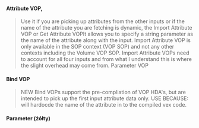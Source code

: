 #### Attribute VOP, 
>Use it if you are picking up attributes from the other inputs or  if the name of the attribute you are fetching is dynamic, the Import Attribute VOP or Get Attribute VOPIt allows you to specify a string parameter as the name of the attribute along with the input.
Import Attribute VOP is only available in the SOP context (VOP SOP) and not any other contexts including the Volume VOP SOP.
Import Attribute VOPs need to account for all four inputs and from what I understand this is where the slight overhead may come from.
Parameter VOP 
 
####  Bind VOP
>NEW Bind VOPs support the pre-compliation of VOP HDA's, but are intended to pick up the first input attribute data only. USE BECAUSE:  
will hardocde the name of the attribute in to the compiled vex code.



#### Parameter (żółty)

